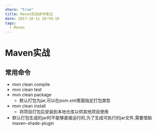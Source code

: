 ```yaml
---
share: "true"
title: Maven实战读书笔记
date: 2017-10-11 20:59:19
tags:
  - Maven
---
```


# Maven实战

## 常用命令

* mvn clean compile
* mvn clean test
* mvn clean package
  * 默认打包为jar,可以在pom.xml里面指定打包类型
* mvn clean install
  * 将项目打包后安装到本地仓库以供其他项目使用
* 默认打包生成的jar时不能够直接运行的,为了生成可执行的jar文件,需要借助maven-shade-plugin

<!--more-->


